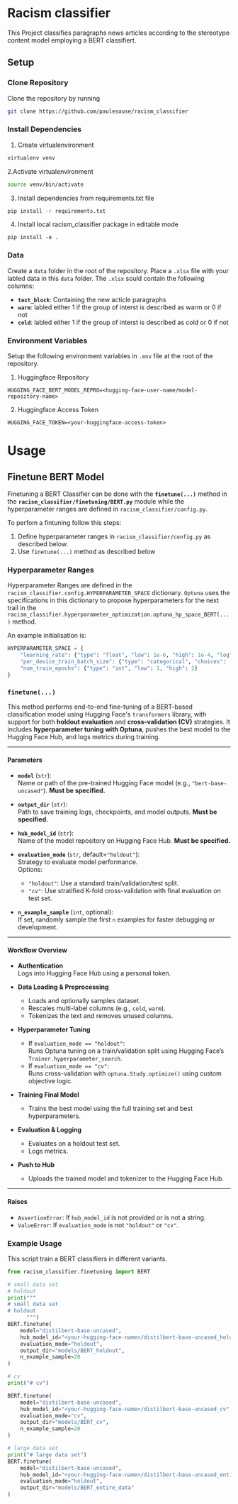# Racism classifier

This Project classifies paragraphs news articles according to the stereotype content model employing a BERT classifiert.

## Setup
### Clone Repository

Clone the repository by running

```bash
git clone https://github.com/paulesause/racism_classifier
```

### Install Dependencies

1. Create virtualenvironment

```bash
virtualenv venv
```

2.Activate virtualenvironment 

```bash
source venv/bin/activate
```

3. Install dependencies from requirements.txt file

```bash
pip install -r requirements.txt
```

4. Install local racism_classifier package in editable mode

```
pip install -e .
```
### Data

Create a `data` folder in the root of the repository. Place a `.xlsx` file with your labled data in this `data` folder.
The `.xlsx` sould contain the following columns:

- **`text_block`**: Containing the new acticle paragraphs
- **`warm`**: labled either 1 if the group of interst is described as warm or 0 if not
- **`cold`**: labled either 1 if the group of interst is described as cold or 0 if not 

### Environment Variables

Setup the following environment variables in `.env` file at the root of the repository.

1. Huggingface Repository

```
HUGGING_FACE_BERT_MODEL_REPRO=<hugging-face-user-name/model-repository-name>
```

2. Huggingface Access Token

```
HUGGING_FACE_TOKEN=<your-huggingface-access-token>
```

# Usage
## Finetune BERT Model

Finetuning a BERT Classifier can be done with the **`finetune(...)`** method in the **`racism_classifier/finetuning/BERT.py`** module while the hyperparameter ranges are defined in `racism_classifier/config.py`.

To perfom a fintuning follow this steps:

1. Define hyperparameter ranges in `racism_classifier/config.py` as described below.
2. Use `finetune(...)` method as described below

### Hyperparameter Ranges

Hyperparameter Ranges are defined in the `racism_classifier.config.HYPERPARAMETER_SPACE` dictionary. `Optuna` uses the specifications in this dictionary to propose hyperparameters for the next trail in the `racism_classifier.hyperparameter_optimization.optuna_hp_space_BERT(...)` method.

An example initialisation is:

```python
HYPERPARAMETER_SPACE = {
    "learning_rate": {"type": "float", "low": 1e-6, "high": 1e-4, "log": True},
    "per_device_train_batch_size": {"type": "categorical", "choices": [1, 2, 3, 4]},
    "num_train_epochs": {"type": "int", "low": 1, "high": 2}
}
```

### `finetune(...)`

This method performs end-to-end fine-tuning of a BERT-based classification model using Hugging Face's `transformers` library, with support for both **holdout evaluation** and **cross-validation (CV)** strategies. It includes **hyperparameter tuning with Optuna**, pushes the best model to the Hugging Face Hub, and logs metrics during training.

---

#### Parameters

- **`model`** (`str`):  
  Name or path of the pre-trained Hugging Face model (e.g., `"bert-base-uncased"`).  **Must be specified.**

- **`output_dir`** (`str`):  
  Path to save training logs, checkpoints, and model outputs.  **Must be specified.**

- **`hub_model_id`** (`str`):  
  Name of the model repository on Hugging Face Hub. **Must be specified.**

- **`evaluation_mode`** (`str`, default=`"holdout"`):  
  Strategy to evaluate model performance.  
  Options:
  - `"holdout"`: Use a standard train/validation/test split.
  - `"cv"`: Use stratified K-fold cross-validation with final evaluation on test set.

- **`n_example_sample`** (`int`, optional):  
  If set, randomly sample the first `n` examples for faster debugging or development.

---

#### Workflow Overview

- **Authentication**  
  Logs into Hugging Face Hub using a personal token.

- **Data Loading & Preprocessing**
  - Loads and optionally samples dataset.
  - Rescales multi-label columns (e.g., `cold`, `warm`).
  - Tokenizes the text and removes unused columns.

- **Hyperparameter Tuning**
  - If `evaluation_mode == "holdout"`:  
    Runs Optuna tuning on a train/validation split using Hugging Face’s `Trainer.hyperparameter_search`.
  - If `evaluation_mode == "cv"`:  
    Runs cross-validation with `optuna.Study.optimize()` using custom objective logic.

- **Training Final Model**
  - Trains the best model using the full training set and best hyperparameters.

- **Evaluation & Logging**
  - Evaluates on a holdout test set.
  - Logs metrics.

- **Push to Hub**
  - Uploads the trained model and tokenizer to the Hugging Face Hub.

---

#### Raises

- `AssertionError`: If `hub_model_id` is not provided or is not a string.  
- `ValueError`: If `evaluation_mode` is not `"holdout"` or `"cv"`.

### Example Usage

This script train a BERT classifiers in different variants.

```python
from racism_classifier.finetuning import BERT

# small data set
# holdout
print("""
# small data set
# holdout
      """)
BERT.finetune(
    model="distilbert-base-uncased",
    hub_model_id="<your-hugging-face-name>/distilbert-base-uncased_holdout",
    evaluation_mode="holdout",
    output_dir="models/BERT_holdout",
    n_example_sample=20
)

# cv
print("# cv")

BERT.finetune(
    model="distilbert-base-uncased",
    hub_model_id="<your-hugging-face-name>/distilbert-base-uncased_cv",
    evaluation_mode="cv",
    output_dir="models/BERT_cv",
    n_example_sample=20
)

# large data set
print("# large data set")
BERT.finetune(
    model="distilbert-base-uncased",
    hub_model_id="<your-hugging-face-name>/distilbert-base-uncased_entire_data",
    evaluation_mode="holdout",
    output_dir="models/BERT_entire_data"
)
```